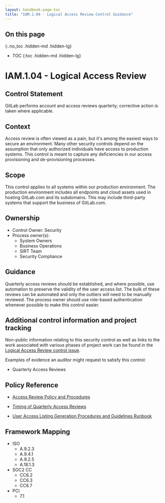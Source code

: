 ```yaml
---
layout: handbook-page-toc
title: "IAM.1.04 - Logical Access Review Control Guidance"
---
```


## On this page
{:.no_toc .hidden-md .hidden-lg}

- TOC
{:toc .hidden-md .hidden-lg}

# IAM.1.04 - Logical Access Review

## Control Statement

GitLab performs account and access reviews quarterly; corrective action is taken where applicable. 

## Context

Access review is often viewed as a pain, but it's among the easiest ways to secure an environment. Many other security controls depend on the assumption that only authorized individuals have access to production systems. This control is meant to capture any deficiencies in our access provisioning and de-provisioning processes.

## Scope

This control applies to all systems within our production environment. The production environment includes all endpoints and cloud assets used in hosting GitLab.com and its subdomains. This may include third-party systems that support the business of GitLab.com.

## Ownership

* Control Owner: Security 
* Process owner(s):
    * System Owners
    * Business Operations
    * SIRT Team
    * Security Compliance


## Guidance

Quarterly access reviews should be established, and where possible, use automation to preserve the validity of the user access list. The bulk of these reviews can be automated and only the outliers will need to be manually reviewed. The process owner should use role-based authentication whenever possible to make this control easier.

## Additional control information and project tracking

Non-public information relating to this security control as well as links to the work associated with various phases of project work can be found in the [Logical Access Review control issue](https://gitlab.com/gitlab-com/gl-security/security-assurance/sec-compliance/compliance/issues/808).

Examples of evidence an auditor might request to satisfy this control:
* Quarterly Access Reviews

## Policy Reference

* [Access Review Policy and Procedures](/handbook/engineering/security/#access-reviews)

* [Timing of Quarterly Access Reviews](/handbook/engineering/security/#timing-of-quarterly-access-reviews)

* [User Access Listing Generation Procedures and Guidelines Runbook](https://gitlab.com/gitlab-com/gl-security/security-assurance/sec-compliance/compliance/blob/master/runbooks/Access_Review_Runbook.md)


## Framework Mapping

* ISO
  * A.9.2.3
  * A.9.4.1
  * A.9.2.5
  * A.18.1.3
* SOC2 CC
  * CC6.2
  * CC6.3
  * CC6.7
* PCI
  * 7.1
